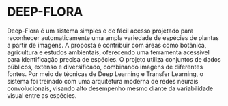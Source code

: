 # DEEP-FLORA

Deep-Flora é um sistema simples e de fácil acesso projetado para reconhecer automaticamente uma ampla variedade de espécies de plantas a partir de imagens. A proposta é contribuir com áreas como botânica, agricultura e estudos ambientais, oferecendo uma ferramenta acessível para identificação precisa de espécies.
O projeto utiliza conjuntos de dados públicos, extenso e diversificado, combinando imagens de diferentes fontes. Por meio de técnicas de Deep Learning e Transfer Learning, o sistema foi treinado com uma arquitetura moderna de redes neurais convolucionais, visando alto desempenho mesmo diante da variabilidade visual entre as espécies.
